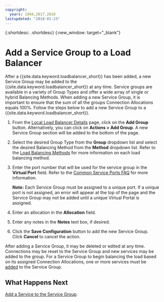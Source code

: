 ```yaml
---
copyright:
  years: 1994,2017,2018
lastupdated: "2018-01-23"
---
```


{:shortdesc: .shortdesc}
{:new_window: target="_blank"}

# Add a Service Group to a Load Balancer

After a {{site.data.keyword.loadbalancer_short}} has been added, a new Service Group may be added to the {{site.data.keyword.loadbalancer_short}} at any time. Service groups are available in a variety of Group Types and offer a wide array of single or hybrid Balancing Methods. When adding a new Service Group, it is important to ensure that the sum of all the groups Connection Allocations equals 100%. Follow the steps below to add a new Service Group to a {{site.data.keyword.loadbalancer_short}}.

1. From the [Local Load Balancer Details](view-all-load-balancers.html) page, click on the **Add Group** button. Alternatively, you can click on **Actions > Add Group**. A new Service Group section will be added to the bottom of the page.
2. Select the desired Group Type from the **Group** dropdown list and select the desired Balancing Method from the **Method** dropdown list. Refer to the [Load Balancing Methods](load_balancing_methods.html) for more information on each load balancing method.
3. Enter the port number that will be used for the service group in the **Virtual Port** field. Refer to the [Common Service Ports FAQ](load-balancing-faqs-2.html#what-services-can-be-load-balanced-) for more information. 

	**Note:** Each Service Group must be assigned to a unique port. If a unique port is not assigned, an error will appear at the top of the page and the Service Group may not be added until a unique Virtual Portal is assigned.
4. Enter an allocation in the **Allocation** field.
5. Enter any notes in the **Notes** text box, if desired.
6. Click the **Save Configuration** button to add the new Service Group. Click **Cancel** to cancel the action.

After adding a Service Group, it may be deleted or edited at any time. Connections may be reset to the Service Group and new services may be added to the group. For a Service Group to begin balancing the load based on its assigned Connection Allocations, one or more services must be [added](add-service-service-group.html) to the Service Group.

## What Happens Next

[Add a Service to the Service Group](add-service-service-group.html).
